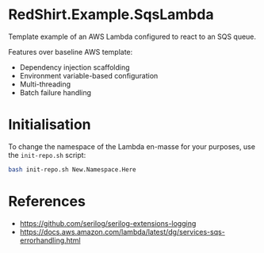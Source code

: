 # RedShirt.Example.SqsLambda

Template example of an AWS Lambda configured to react to an SQS queue.

Features over baseline AWS template:

* Dependency injection scaffolding
* Environment variable-based configuration
* Multi-threading
* Batch failure handling

# Initialisation

To change the namespace of the Lambda en-masse for your purposes, use the `init-repo.sh` script:

```bash
bash init-repo.sh New.Namespace.Here
```

# References

* https://github.com/serilog/serilog-extensions-logging
* https://docs.aws.amazon.com/lambda/latest/dg/services-sqs-errorhandling.html